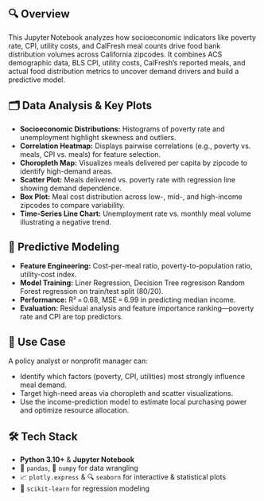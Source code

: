 ## 🔍 Overview
This Jupyter Notebook analyzes how socioeconomic indicators like poverty rate, CPI, utility costs, and CalFresh meal counts drive food bank distribution volumes across California zipcodes. It combines ACS demographic data, BLS CPI, utility costs, CalFresh’s reported meals, and actual food distribution metrics to uncover demand drivers and build a predictive model.

## 🗂️ Data Analysis & Key Plots
- **Socioeconomic Distributions:** Histograms of poverty rate and unemployment highlight skewness and outliers.
- **Correlation Heatmap:** Displays pairwise correlations (e.g., poverty vs. meals, CPI vs. meals) for feature selection.
- **Choropleth Map:** Visualizes meals delivered per capita by zipcode to identify high-demand areas.
- **Scatter Plot:** Meals delivered vs. poverty rate with regression line showing demand dependence.
- **Box Plot:** Meal cost distribution across low-, mid-, and high-income zipcodes to compare variability.
- **Time-Series Line Chart:** Unemployment rate vs. monthly meal volume illustrating a negative trend.

## 🤖 Predictive Modeling
- **Feature Engineering:** Cost-per-meal ratio, poverty-to-population ratio, utility-cost index.
- **Model Training:** Liner Regression, Decision Tree regresison Random Forest regression on train/test split (80/20).
- **Performance:** R² = 0.68, MSE = 6.99 in predicting median income.
- **Evaluation:** Residual analysis and feature importance ranking—poverty rate and CPI are top predictors.

## 🎯 Use Case
A policy analyst or nonprofit manager can:
- Identify which factors (poverty, CPI, utilities) most strongly influence meal demand.  
- Target high-need areas via choropleth and scatter visualizations.  
- Use the income-prediction model to estimate local purchasing power and optimize resource allocation.

## 🛠️ Tech Stack
- **Python 3.10+** & **Jupyter Notebook**  
- 🐼 `pandas`, 🧮 `numpy` for data wrangling  
- 📈 `plotly.express` & 🔍 `seaborn` for interactive & statistical plots  
- 🤖 `scikit-learn` for regression modeling  
